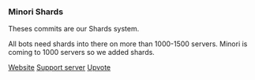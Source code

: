 ### Minori Shards

Theses commits are our Shards system.

All bots need shards into there on more than 1000-1500 servers. 
Minori is coming to 1000 servers so we added shards.

[Website](https://minoribot.eu)
[Support server](https://discord.gg/47b9UVtZz7)
[Upvote](https://top.gg/bot/777183858978324511/)
